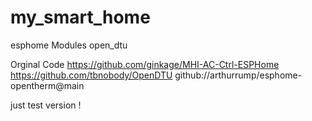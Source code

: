 # my_smart_home
esphome Modules
open_dtu

Orginal Code
https://github.com/ginkage/MHI-AC-Ctrl-ESPHome
https://github.com/tbnobody/OpenDTU
github://arthurrump/esphome-opentherm@main

just test version ! 
